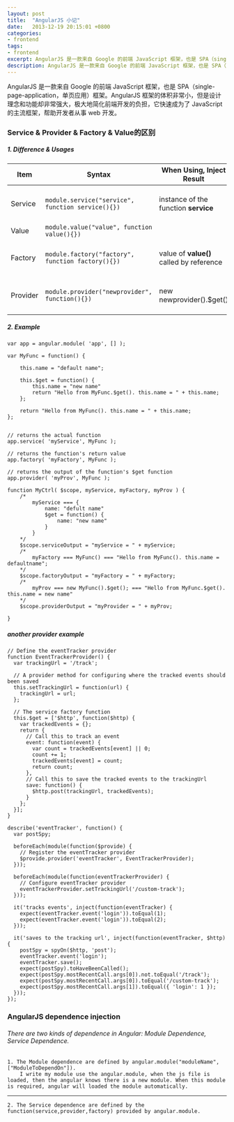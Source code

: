 ```yaml
---
layout: post
title:  "AngularJS 小记"
date:   2013-12-19 20:15:01 +0800
categories: 
- frontend
tags: 
- frontend
excerpt: AngularJS 是一款来自 Google 的前端 JavaScript 框架，也是 SPA（single-page-application，单页应用）框架。AngularJS 框架的体积非常小，但是设计理念和功能却非常强大，极大地简化前端开发的负担，它快速成为了 JavaScript 的主流框架，帮助开发者从事 web 开发。
description: AngularJS 是一款来自 Google 的前端 JavaScript 框架，也是 SPA（single-page-application，单页应用）框架。AngularJS 框架的体积非常小，但是设计理念和功能却非常强大，极大地简化前端开发的负担，它快速成为了 JavaScript 的主流框架，帮助开发者从事 web 开发。
---
```


AngularJS 是一款来自 Google 的前端 JavaScript 框架，也是 SPA（single-page-application，单页应用）框架。AngularJS 框架的体积非常小，但是设计理念和功能却非常强大，极大地简化前端开发的负担，它快速成为了 JavaScript 的主流框架，帮助开发者从事 web 开发。

### Service & Provider & Factory & Value的区别

##### 1. Difference & Usages

|Item |Syntax| When Using, Inject Result | Note|
|--------| ----- | ------------- | ----------|
| Service|```module.service("service", function service(){})```|instance of the function **service**| **service** is function passed to module.service|
| Value|```module.value("value", function value(){})```||
| Factory|```module.factory("factory", function factory(){})```|value of **value()** called by reference|**value** are the function passed to module.factory|
| Provider|```module.provider("newprovider", function(){})```|new newprovider().$get()|**newprovider** is function passed to the module.provider|


##### 2. Example

```
var app = angular.module( 'app', [] );

var MyFunc = function() {

	this.name = "default name";

	this.$get = function() {
		this.name = "new name"
		return "Hello from MyFunc.$get(). this.name = " + this.name;
	};

	return "Hello from MyFunc(). this.name = " + this.name;
};


// returns the actual function
app.service( 'myService', MyFunc ); 

// returns the function's return value
app.factory( 'myFactory', MyFunc );

// returns the output of the function's $get function
app.provider( 'myProv', MyFunc );

function MyCtrl( $scope, myService, myFactory, myProv ) {
	/*
		myService === {
			name: "defult name"
			$get = function() {
				name: "new name"
			}
		}
	*/
	$scope.serviceOutput = "myService = " + myService;
	/*
		myFactory === MyFunc() === "Hello from MyFunc(). this.name = defaultname";
	*/
	$scope.factoryOutput = "myFactory = " + myFactory;
	/*
		myProv === new MyFunc().$get(); === "Hello from MyFunc.$get(). this.name = new name"
	*/
	$scope.providerOutput = "myProvider = " + myProv;

}
```


##### another provider example
```
// Define the eventTracker provider
function EventTrackerProvider() {
  var trackingUrl = '/track';
 
  // A provider method for configuring where the tracked events should been saved
  this.setTrackingUrl = function(url) {
    trackingUrl = url;
  };
 
  // The service factory function
  this.$get = ['$http', function($http) {
    var trackedEvents = {};
    return {
      // Call this to track an event
      event: function(event) {
        var count = trackedEvents[event] || 0;
        count += 1;
        trackedEvents[event] = count;
        return count;
      },
      // Call this to save the tracked events to the trackingUrl
      save: function() {
        $http.post(trackingUrl, trackedEvents);
      }
    };
  }];
}
 
describe('eventTracker', function() {
  var postSpy;
 
  beforeEach(module(function($provide) {
    // Register the eventTracker provider
    $provide.provider('eventTracker', EventTrackerProvider);
  }));
 
  beforeEach(module(function(eventTrackerProvider) {
    // Configure eventTracker provider
    eventTrackerProvider.setTrackingUrl('/custom-track');
  }));
 
  it('tracks events', inject(function(eventTracker) {
    expect(eventTracker.event('login')).toEqual(1);
    expect(eventTracker.event('login')).toEqual(2);
  }));
 
  it('saves to the tracking url', inject(function(eventTracker, $http) {
    postSpy = spyOn($http, 'post');
    eventTracker.event('login');
    eventTracker.save();
    expect(postSpy).toHaveBeenCalled();
    expect(postSpy.mostRecentCall.args[0]).not.toEqual('/track');
    expect(postSpy.mostRecentCall.args[0]).toEqual('/custom-track');
    expect(postSpy.mostRecentCall.args[1]).toEqual({ 'login': 1 });
  }));
});
```



### AngularJS dependence injection
###### There are two kinds of dependence in Angular: Module Dependence, Service Dependence.

    1. The Module dependence are defined by angular.module("moduleName",["ModuleToDependOn"]).      
        I write my module use the angular.module, when the js file is loaded, then the angular knows there is a new module. When this module is required, angular will loaded the module automatically. 
___

    2. The Service dependence are defined by the function(service,provider,factory) provided by angular.module.
    

